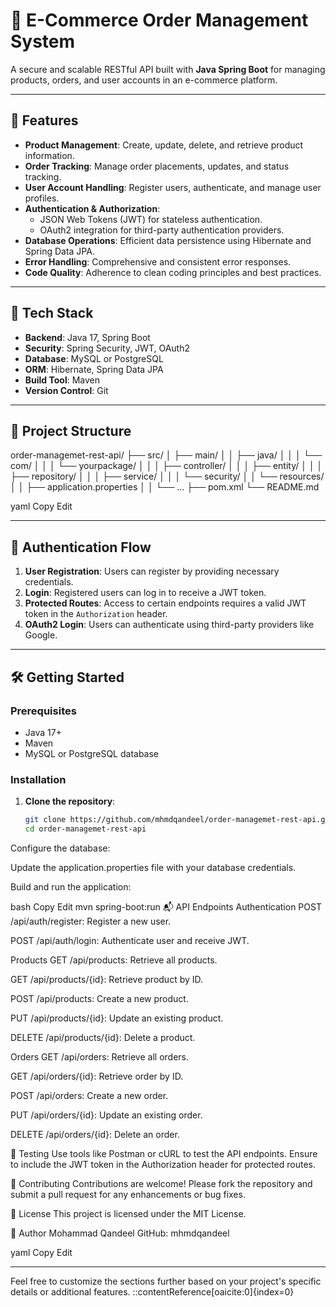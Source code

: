 # 🛒 E-Commerce Order Management System

A secure and scalable RESTful API built with **Java Spring Boot** for managing products, orders, and user accounts in an e-commerce platform.

---

## 🚀 Features

- **Product Management**: Create, update, delete, and retrieve product information.
- **Order Tracking**: Manage order placements, updates, and status tracking.
- **User Account Handling**: Register users, authenticate, and manage user profiles.
- **Authentication & Authorization**:
  - JSON Web Tokens (JWT) for stateless authentication.
  - OAuth2 integration for third-party authentication providers.
- **Database Operations**: Efficient data persistence using Hibernate and Spring Data JPA.
- **Error Handling**: Comprehensive and consistent error responses.
- **Code Quality**: Adherence to clean coding principles and best practices.

---

## 🧰 Tech Stack

- **Backend**: Java 17, Spring Boot
- **Security**: Spring Security, JWT, OAuth2
- **Database**: MySQL or PostgreSQL
- **ORM**: Hibernate, Spring Data JPA
- **Build Tool**: Maven
- **Version Control**: Git

---

## 📁 Project Structure

order-managemet-rest-api/
├── src/
│ ├── main/
│ │ ├── java/
│ │ │ └── com/
│ │ │ └── yourpackage/
│ │ │ ├── controller/
│ │ │ ├── entity/
│ │ │ ├── repository/
│ │ │ ├── service/
│ │ │ └── security/
│ │ └── resources/
│ │ ├── application.properties
│ │ └── ...
├── pom.xml
└── README.md

yaml
Copy
Edit

---

## 🔐 Authentication Flow

1. **User Registration**: Users can register by providing necessary credentials.
2. **Login**: Registered users can log in to receive a JWT token.
3. **Protected Routes**: Access to certain endpoints requires a valid JWT token in the `Authorization` header.
4. **OAuth2 Login**: Users can authenticate using third-party providers like Google.

---

## 🛠 Getting Started

### Prerequisites

- Java 17+
- Maven
- MySQL or PostgreSQL database

### Installation

1. **Clone the repository**:

   ```bash
   git clone https://github.com/mhmdqandeel/order-managemet-rest-api.git
   cd order-managemet-rest-api
Configure the database:

Update the application.properties file with your database credentials.

Build and run the application:

bash
Copy
Edit
mvn spring-boot:run
📬 API Endpoints
Authentication
POST /api/auth/register: Register a new user.

POST /api/auth/login: Authenticate user and receive JWT.

Products
GET /api/products: Retrieve all products.

GET /api/products/{id}: Retrieve product by ID.

POST /api/products: Create a new product.

PUT /api/products/{id}: Update an existing product.

DELETE /api/products/{id}: Delete a product.

Orders
GET /api/orders: Retrieve all orders.

GET /api/orders/{id}: Retrieve order by ID.

POST /api/orders: Create a new order.

PUT /api/orders/{id}: Update an existing order.

DELETE /api/orders/{id}: Delete an order.

🧪 Testing
Use tools like Postman or cURL to test the API endpoints. Ensure to include the JWT token in the Authorization header for protected routes.

🤝 Contributing
Contributions are welcome! Please fork the repository and submit a pull request for any enhancements or bug fixes.

📄 License
This project is licensed under the MIT License.

👤 Author
Mohammad Qandeel
GitHub: mhmdqandeel

yaml
Copy
Edit

---

Feel free to customize the sections further based on your project's specific details or additional features.
::contentReference[oaicite:0]{index=0}
 

